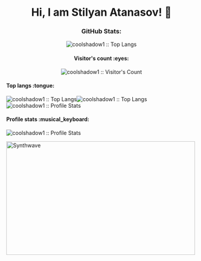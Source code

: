 <h1 align="center">Hi, I am Stilyan Atanasov! 👋</h1>
<h3 align="center">GitHub Stats:</h3>

<p align="center"><img src="https://github-readme-streak-stats.herokuapp.com?user=coolshadow1&theme=tokyonight&border_radius=7.4&date_format=j%20M%5B%20Y%5D&card_width=500" alt="coolshadow1 :: Top Langs" /></p>

<h4 align="center">Visitor's count :eyes:</h4>

<p align="center"><img src="https://profile-counter.glitch.me/{coolshadow1}/count.svg" alt="coolshadow1 :: Visitor's Count" /></p>

<h4>Top langs :tongue:</h4>

<p><img src="https://github-readme-streak-stats.herokuapp.com?user=coolshadow1&theme=tokyonight&border_radius=7.4&date_format=j%20M%5B%20Y%5D&card_width=500" alt="coolshadow1 :: Top Langs" /><img src="https://github-readme-stats.vercel.app/api/top-langs/?username=coolshadow1&langs_count=10&theme=tokyonight&layout=compact" alt="coolshadow1 :: Top Langs" /> <img src="https://github-readme-stats.vercel.app/api?username=coolshadow1&show_icons=true&theme=synthwave" alt="coolshadow1 :: Profile Stats" /></p>

<h4>Profile stats :musical_keyboard:</h4>

<p><img src="https://github-readme-stats.vercel.app/api?username=coolshadow1&show_icons=true&theme=synthwave" alt="coolshadow1 :: Profile Stats" /></p>

<p ><img src="https://thumbs.gfycat.com/GoodnaturedFondGaur-size_restricted.gif" alt="Synthwave" height="300" width="500"></p>
